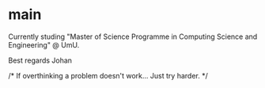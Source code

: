 # main

Currently studing "Master of Science Programme in Computing Science and Engineering" @ UmU.



Best regards
Johan

/*  If overthinking a problem doesn't work... Just try harder.  */
